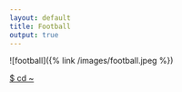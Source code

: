 ```yaml
---
layout: default
title: Football
output: true
---
```


![football]({% link /images/football.jpeg %})

<a href="/"> $ cd ~</a>
